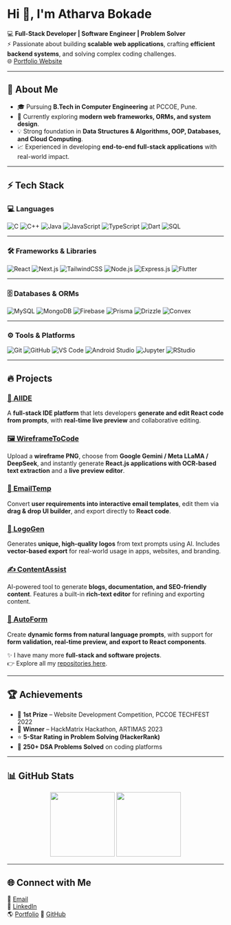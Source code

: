 # Hi 👋, I'm Atharva Bokade  

💻 **Full-Stack Developer | Software Engineer | Problem Solver**  
⚡ Passionate about building **scalable web applications**, crafting **efficient backend systems**, and solving complex coding challenges.  
🌐 [Portfolio Website](https://atharva-bokade.vercel.app)  

---

## 🚀 About Me  
- 🎓 Pursuing **B.Tech in Computer Engineering** at PCCOE, Pune.  
- 🌱 Currently exploring **modern web frameworks, ORMs, and system design**.  
- 💡 Strong foundation in **Data Structures & Algorithms, OOP, Databases, and Cloud Computing**.  
- 📈 Experienced in developing **end-to-end full-stack applications** with real-world impact.  

---

## ⚡ Tech Stack  

### 💻 Languages  
![C](https://img.shields.io/badge/C-00599C?style=for-the-badge&logo=c&logoColor=white)
![C++](https://img.shields.io/badge/C++-00599C?style=for-the-badge&logo=cplusplus&logoColor=white)
![Java](https://img.shields.io/badge/Java-007396?style=for-the-badge&logo=java&logoColor=white)
![JavaScript](https://img.shields.io/badge/JavaScript-F7DF1E?style=for-the-badge&logo=javascript&logoColor=black)
![TypeScript](https://img.shields.io/badge/TypeScript-3178C6?style=for-the-badge&logo=typescript&logoColor=white)
![Dart](https://img.shields.io/badge/Dart-0175C2?style=for-the-badge&logo=dart&logoColor=white)
![SQL](https://img.shields.io/badge/SQL-4479A1?style=for-the-badge&logo=postgresql&logoColor=white)

---

### 🛠️ Frameworks & Libraries  
![React](https://img.shields.io/badge/React-61DAFB?style=for-the-badge&logo=react&logoColor=black)
![Next.js](https://img.shields.io/badge/Next.js-000000?style=for-the-badge&logo=nextdotjs&logoColor=white)
![TailwindCSS](https://img.shields.io/badge/TailwindCSS-38B2AC?style=for-the-badge&logo=tailwind-css&logoColor=white)
![Node.js](https://img.shields.io/badge/Node.js-339933?style=for-the-badge&logo=node-dot-js&logoColor=white)
![Express.js](https://img.shields.io/badge/Express.js-000000?style=for-the-badge&logo=express&logoColor=white)
![Flutter](https://img.shields.io/badge/Flutter-02569B?style=for-the-badge&logo=flutter&logoColor=white)

---

### 🗄️ Databases & ORMs  
![MySQL](https://img.shields.io/badge/MySQL-4479A1?style=for-the-badge&logo=mysql&logoColor=white)
![MongoDB](https://img.shields.io/badge/MongoDB-47A248?style=for-the-badge&logo=mongodb&logoColor=white)
![Firebase](https://img.shields.io/badge/Firebase-FFCA28?style=for-the-badge&logo=firebase&logoColor=black)
![Prisma](https://img.shields.io/badge/Prisma-2D3748?style=for-the-badge&logo=prisma&logoColor=white)
![Drizzle](https://img.shields.io/badge/Drizzle-FFEC19?style=for-the-badge&logo=drizzle&logoColor=black)
![Convex](https://img.shields.io/badge/Convex-1B1F23?style=for-the-badge&logo=convex&logoColor=white)

---

### ⚙️ Tools & Platforms  
![Git](https://img.shields.io/badge/Git-F05032?style=for-the-badge&logo=git&logoColor=white)
![GitHub](https://img.shields.io/badge/GitHub-181717?style=for-the-badge&logo=github&logoColor=white)
![VS Code](https://img.shields.io/badge/VS%20Code-0078D4?style=for-the-badge&logo=visual-studio-code&logoColor=white)
![Android Studio](https://img.shields.io/badge/Android%20Studio-3DDC84?style=for-the-badge&logo=android-studio&logoColor=white)
![Jupyter](https://img.shields.io/badge/Jupyter-F37626?style=for-the-badge&logo=jupyter&logoColor=white)
![RStudio](https://img.shields.io/badge/RStudio-75AADB?style=for-the-badge&logo=rstudio&logoColor=white)

---

## 🔥 Projects  

### [🚀 AIIDE](https://github.com/empsloc/)  
A **full-stack IDE platform** that lets developers **generate and edit React code from prompts**, with **real-time live preview** and collaborative editing.  

### [🖼️ WireframeToCode](https://github.com/empsloc/WireframeToCode)  
Upload a **wireframe PNG**, choose from **Google Gemini / Meta LLaMA / DeepSeek**, and instantly generate **React.js applications with OCR-based text extraction** and a **live preview editor**.  

### [📧 EmailTemp](https://github.com/empsloc/ai-email-template)  
Convert **user requirements into interactive email templates**, edit them via **drag & drop UI builder**, and export directly to **React code**.  

### [🎨 LogoGen](https://github.com/empsloc/ai-logo)  
Generates **unique, high-quality logos** from text prompts using AI. Includes **vector-based export** for real-world usage in apps, websites, and branding.  

### [✍️ ContentAssist](https://github.com/empsloc/ai-content-gen)  
AI-powered tool to generate **blogs, documentation, and SEO-friendly content**. Features a built-in **rich-text editor** for refining and exporting content.  

### [📝 AutoForm](https://github.com/empsloc/ai-form)  
Create **dynamic forms from natural language prompts**, with support for **form validation, real-time preview, and export to React components**.  

✨ I have many more **full-stack and software projects**.  
👉 Explore all my [repositories here](https://github.com/empsloc?tab=repositories).  

---

## 🏆 Achievements  
- 🥇 **1st Prize** – Website Development Competition, PCCOE TECHFEST 2022  
- 🥇 **Winner** – HackMatrix Hackathon, ARTIMAS 2023  
- ⭐ **5-Star Rating in Problem Solving (HackerRank)**  
- 🔹 **250+ DSA Problems Solved** on coding platforms  

---

## 📊 GitHub Stats  

<p align="center">
  <img height="150em" src="https://github-readme-stats.vercel.app/api?username=empsloc&show_icons=true&theme=radical" />
  <img height="150em" src="https://github-readme-stats.vercel.app/api/top-langs/?username=empsloc&layout=compact&theme=radical"/>
</p>

---

## 🌐 Connect with Me  

📧 [Email](mailto:atharva0bokade@gmail.com)  
💼 [LinkedIn](https://www.linkedin.com/in/atharva-bokade-249871226/)  
🌎 [Portfolio]([https://atharva-portfolio.vercel.app](https://atharva-bokade.vercel.app/))  
🐙 [GitHub](https://github.com/empsloc)  
